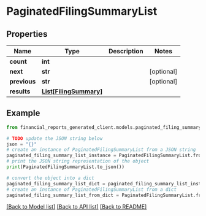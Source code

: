 # PaginatedFilingSummaryList


## Properties

Name | Type | Description | Notes
------------ | ------------- | ------------- | -------------
**count** | **int** |  | 
**next** | **str** |  | [optional] 
**previous** | **str** |  | [optional] 
**results** | [**List[FilingSummary]**](FilingSummary.md) |  | 

## Example

```python
from financial_reports_generated_client.models.paginated_filing_summary_list import PaginatedFilingSummaryList

# TODO update the JSON string below
json = "{}"
# create an instance of PaginatedFilingSummaryList from a JSON string
paginated_filing_summary_list_instance = PaginatedFilingSummaryList.from_json(json)
# print the JSON string representation of the object
print(PaginatedFilingSummaryList.to_json())

# convert the object into a dict
paginated_filing_summary_list_dict = paginated_filing_summary_list_instance.to_dict()
# create an instance of PaginatedFilingSummaryList from a dict
paginated_filing_summary_list_from_dict = PaginatedFilingSummaryList.from_dict(paginated_filing_summary_list_dict)
```
[[Back to Model list]](../README.md#documentation-for-models) [[Back to API list]](../README.md#documentation-for-api-endpoints) [[Back to README]](../README.md)


